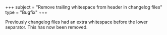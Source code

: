 +++
subject = "Remove trailing whitespace from header in changelog files"
type = "Bugfix"
+++

Previously changelog files had an extra whitespace before the lower separator.
This has now been removed.
